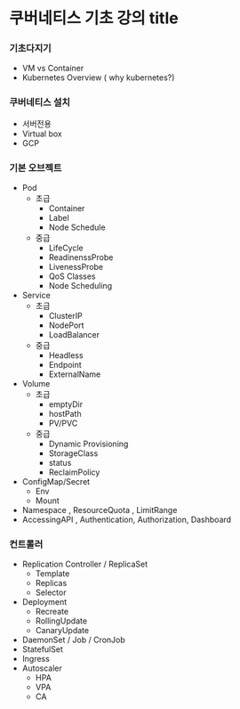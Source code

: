 # 쿠버네티스 기초 강의 title

### 기초다지기
* VM vs Container
* Kubernetes Overview ( why kubernetes?)

### 쿠버네티스 설치
* 서버전용
* Virtual box
* GCP

### 기본 오브젝트
* Pod
  * 초급 
    * Container
    * Label
    * Node Schedule
  * 중급
    * LifeCycle
    * ReadinenssProbe
    * LivenessProbe
    * QoS Classes
    * Node Scheduling
* Service
  * 초급
    * ClusterIP
    * NodePort
    * LoadBalancer
  * 중급
    * Headless
    * Endpoint
    * ExternalName
* Volume
  * 초급
    * emptyDir
    * hostPath
    * PV/PVC
  * 중급
    * Dynamic Provisioning
    * StorageClass
    * status
    * ReclaimPolicy
* ConfigMap/Secret
  * Env
  * Mount
* Namespace , ResourceQuota  , LimitRange
* AccessingAPI , Authentication, Authorization, Dashboard

### 컨트롤러
* Replication Controller / ReplicaSet
  * Template
  * Replicas
  * Selector
* Deployment
  * Recreate
  * RollingUpdate
  * CanaryUpdate
* DaemonSet / Job / CronJob
* StatefulSet
* Ingress
* Autoscaler
  * HPA
  * VPA
  * CA
  
